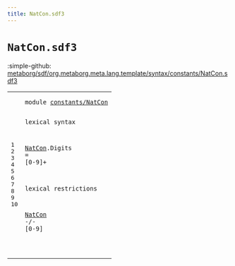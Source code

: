 ```yaml
---
title: NatCon.sdf3
---
```


# `NatCon.sdf3`

:simple-github: [metaborg/sdf/org.metaborg.meta.lang.template/syntax/constants/NatCon.sdf3]

[metaborg/sdf/org.metaborg.meta.lang.template/syntax/constants/NatCon.sdf3]: https://github.com/metaborg/sdf/blob/master/org.metaborg.meta.lang.template/syntax/constants/NatCon.sdf3 "The source file on GitHub"

<div class="TemplateLang"><table class="highlighttable"><tbody><tr><td class="linenos"><div class="linenodiv"><pre><span></span>1
2
3
4
5
6
7
8
9
10
</pre></div></td>
<td class="code"><pre><code><span class="keyword">module</span> <a href="../../sdf2-core/Sdf2.sdf3#constants/NatCon_95_111" id="constants/NatCon_7_23" title="Referenced at ../../sdf2-core/Sdf2.sdf3 line 7">constants/NatCon</a>

<span class="keyword">lexical syntax</span>
  
 <a href="../IntCon.sdf3#NatCon_270_276" id="NatCon_44_50" title="Referenced at ../IntCon.sdf3 line 13; line 9; ../RealCon.sdf3 line 10; ../../layout-constraints/Layout-Constraints.sdf3 line 64; ../../priority/Priority.sdf3 line 15; ../../sdf2-core/Sdf2.sdf3 line 102">NatCon</a>.<span class="cons_Constructor"><span id="Digits_51_57" title="Not referenced locally or via imports">Digits</span></span> = [<span class="cons_Regular">0</span>-<span class="cons_Regular">9</span>]+

<span class="keyword">lexical restrictions</span>

 <a href="#NatCon_44_50" id="NatCon_91_97" title="Defined at  line 5">NatCon</a> -/- [<span class="cons_Regular">0</span>-<span class="cons_Regular">9</span>]
  
</code></pre></td></tr></tbody></table></div>